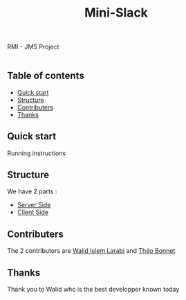<h1 align="center">Mini-Slack</h1>
  <br>
  <br>
RMI - JMS
Project
  <br>
  <br>
  
  
## Table of contents

- [Quick start](#quick-start)
- [Structure](#structure)
- [Contributers](#contributers)
- [Thanks](#thanks)

## Quick start

Running instructions

## Structure

We have 2 parts :
- [Server Side](https://github.com/lw507632/mini-slack/tree/master/serverSide/README.md)
- [Client Side](https://github.com/lw507632/mini-slack/tree/master/clientSide/README.md)

## Contributers

The 2 contributors are [Walid Islem Larabi](https://github.com/lw507632) and [Théo Bonnet](https://github.com/bonnettheo)

## Thanks

Thank you to Walid who is the best developper known today
